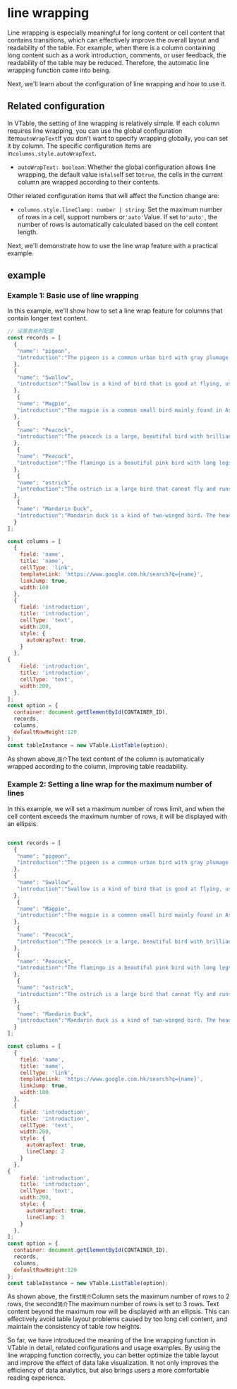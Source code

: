 # line wrapping

Line wrapping is especially meaningful for long content or cell content that contains transitions, which can effectively improve the overall layout and readability of the table. For example, when there is a column containing long content such as a work introduction, comments, or user feedback, the readability of the table may be reduced. Therefore, the automatic line wrapping function came into being.

Next, we'll learn about the configuration of line wrapping and how to use it.

## Related configuration

In VTable, the setting of line wrapping is relatively simple. If each column requires line wrapping, you can use the global configuration item`autoWrapText`If you don't want to specify wrapping globally, you can set it by column. The specific configuration items are in`columns.style.autoWrapText`.

*   `autoWrapText: boolean`: Whether the global configuration allows line wrapping, the default value is`false`If set to`true`, the cells in the current column are wrapped according to their contents.

Other related configuration items that will affect the function change are:

*   `columns.style.lineClamp: number | string`: Set the maximum number of rows in a cell, support numbers or`'auto'`Value. If set to`'auto'`, the number of rows is automatically calculated based on the cell content length.

Next, we'll demonstrate how to use the line wrap feature with a practical example.

## example

### Example 1: Basic use of line wrapping

In this example, we'll show how to set a line wrap feature for columns that contain longer text content.

```javascript livedemo template=vtable
// 设置表格列配置
const records = [
  {
   "name": "pigeon",
   "introduction":"The pigeon is a common urban bird with gray plumage and a short, stout beak"
  },
  {
   "name": "Swallow",
   "introduction":"Swallow is a kind of bird that is good at flying, usually perches near houses and buildings."
  },
   {
   "name": "Magpie",
   "introduction":"The magpie is a common small bird mainly found in Asia. They are small in size with a black head and throat, gray back and white belly. Magpies are social animals and often live in woods Breeding nests in China or in urban parks, feeding on insects, fruit and seeds. They are also highly intelligent and social, and are considered an intelligent, playful bird."
  },
   {
   "name": "Peacock",
   "introduction":"The peacock is a large, beautiful bird with brilliant blue-green plumage and a long tail. Native to South Asia, it feeds on insects, fruit, and seeds."
  },
   {
   "name": "Peacock",
   "introduction":"The flamingo is a beautiful pink bird with long legs and neck, good at swimming, and is a common bird in tropical areas."
  },
   {
   "name": "ostrich",
   "introduction":"The ostrich is a large bird that cannot fly and runs fast. It is one of the largest birds in the world",
  },
   {
   "name": "Mandarin Duck",
   "introduction":"Mandarin duck is a kind of two-winged bird. The head of the male bird is blue and the head of the female bird is brown. It usually perches and mates in pairs. It is one of the symbols in Chinese culture.",
  }
];

const columns = [
  {
    field: 'name',
    title: 'name',
    cellType: 'link',
    templateLink: 'https://www.google.com.hk/search?q={name}',
    linkJump: true,
    width:100
  },
  {
    field: 'introduction',
    title: 'introduction',
    cellType: 'text',
    width:200,
    style: {
      autoWrapText: true,
    }
  },
{
    field: 'introduction',
    title: 'introduction',
    cellType: 'text',
    width:200,
  },
];
const option = {
  container: document.getElementById(CONTAINER_ID),
  records,
  columns,
  defaultRowHeight:120
};
const tableInstance = new VTable.ListTable(option);
```

As shown above,`简介`The text content of the column is automatically wrapped according to the column, improving table readability.

### Example 2: Setting a line wrap for the maximum number of lines

In this example, we will set a maximum number of rows limit, and when the cell content exceeds the maximum number of rows, it will be displayed with an ellipsis.

```javascript livedemo template=vtable

const records = [
  {
   "name": "pigeon",
   "introduction":"The pigeon is a common urban bird with gray plumage and a short, stout beak"
  },
  {
   "name": "Swallow",
   "introduction":"Swallow is a kind of bird that is good at flying, usually perches near houses and buildings."
  },
   {
   "name": "Magpie",
   "introduction":"The magpie is a common small bird mainly found in Asia. They are small in size with a black head and throat, gray back and white belly. Magpies are social animals and often live in woods Breeding nests in China or in urban parks, feeding on insects, fruit and seeds. They are also highly intelligent and social, and are considered an intelligent, playful bird."
  },
   {
   "name": "Peacock",
   "introduction":"The peacock is a large, beautiful bird with brilliant blue-green plumage and a long tail. Native to South Asia, it feeds on insects, fruit, and seeds."
  },
   {
   "name": "Peacock",
   "introduction":"The flamingo is a beautiful pink bird with long legs and neck, good at swimming, and is a common bird in tropical areas."
  },
   {
   "name": "ostrich",
   "introduction":"The ostrich is a large bird that cannot fly and runs fast. It is one of the largest birds in the world",
  },
   {
   "name": "Mandarin Duck",
   "introduction":"Mandarin duck is a kind of two-winged bird. The head of the male bird is blue and the head of the female bird is brown. It usually perches and mates in pairs. It is one of the symbols in Chinese culture.",
  }
];

const columns = [
  {
    field: 'name',
    title: 'name',
    cellType: 'link',
    templateLink: 'https://www.google.com.hk/search?q={name}',
    linkJump: true,
    width:100
  },
  {
    field: 'introduction',
    title: 'introduction',
    cellType: 'text',
    width:200,
    style: {
      autoWrapText: true,
      lineClamp: 2
    }
  },
{
    field: 'introduction',
    title: 'introduction',
    cellType: 'text',
    width:200,
    style: {
      autoWrapText: true,
      lineClamp: 3
    }
  },
];
const option = {
  container: document.getElementById(CONTAINER_ID),
  records,
  columns,
  defaultRowHeight:120
};
const tableInstance = new VTable.ListTable(option);

```

As shown above, the first`简介`Column sets the maximum number of rows to 2 rows, the second`简介`The maximum number of rows is set to 3 rows. Text content beyond the maximum row will be displayed with an ellipsis. This can effectively avoid table layout problems caused by too long cell content, and maintain the consistency of table row heights.

So far, we have introduced the meaning of the line wrapping function in VTable in detail, related configurations and usage examples. By using the line wrapping function correctly, you can better optimize the table layout and improve the effect of data lake visualization. It not only improves the efficiency of data analytics, but also brings users a more comfortable reading experience.
